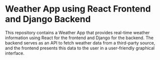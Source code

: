# Weather App using React Frontend and Django Backend
This repository contains a Weather App that provides real-time weather information using React for the frontend and Django for the backend. 
The backend serves as an API to fetch weather data from a third-party source, and the frontend presents this data to the user in a user-friendly graphical interface.
